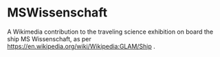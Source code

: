 MSWissenschaft
==============

A Wikimedia contribution to the traveling science exhibition on board the ship MS Wissenschaft, as per https://en.wikipedia.org/wiki/Wikipedia:GLAM/Ship .
